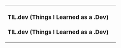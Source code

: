 <table><tr><td valign="top">

### TIL.dev (Things I Learned as a .Dev)
<!-- blog starts -->

<!-- blog ends -->

### TIL.dev (Things I Learned as a .Dev)
<!-- blog starts -->

<!-- blog ends -->


</td><td valign="top">

</td></tr></table>
